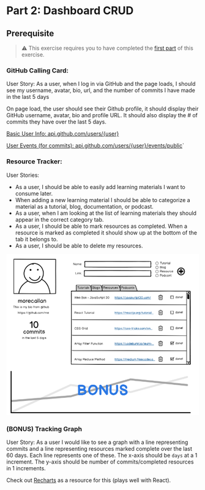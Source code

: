 # Part 2: Dashboard CRUD
## Prerequisite

> :warning: This exercise requires you to have completed the [first part](./part1.md) of this exercise.

### GitHub Calling Card:

User Story: As a user, when I log in via GitHub and the page loads, I should see my username, avatar, bio, url, and the number of commits I have made in the last 5 days

On page load, the user should see their Github profile, it should display their GitHub username, avatar, bio and profile URL. It should also display the # of commits they have over the last 5 days.

[Basic User Info: api.github.com/users/{user}](https://developer.github.com/v3/users/)

[User Events (for commits): api.github.com/users/{user}/events/public](https://developer.github.com/v3/activity/events/#list-events-performed-by-a-user)`

### Resource Tracker:
User Stories:
* As a user, I should be able to easily add learning materials I want to consume later.
* When adding a new learning material I should be able to categorize a material as a tutorial, blog, documentation, or podcast.
* As a user, when I am looking at the list of learning materials they should appear in the correct category tab.
* As a user, I should be able to mark resources as completed.  When a resource is marked as completed it should show up at the bottom of the tab it belongs to.
* As a user, I should be able to delete my resources.

![Mock Up](./NSS_DeveloperPortal.png)

### (BONUS) Tracking Graph
User Story: As a user I would like to see a graph with a line representing commits and a line representing resources marked complete over the last 60 days. Each line represents one of these. The x-axis should be `days` at a 1 increment. The y-axis should be number of commits/completed resources in 1 increments.

Check out [Recharts](http://recharts.org/en-US/) as a resource for this (plays well with React).

